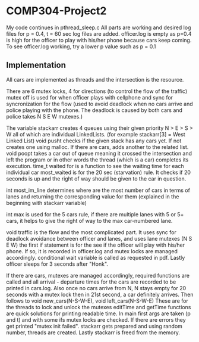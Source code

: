 # COMP304-Project2
My code continues in pthread_sleep.c
All parts are working and desired log files for p = 0.4, t = 60 sec log files are added.
officer.log is empty as p=0.4 is high for the officer to play with his/her phone because cars keep coming.
To see officer.log working, try a lower p value such as p = 0.1

## Implementation
All cars are implemented as threads and the intersection is the resource.

There are 6 mutex locks, 4 for directions (to control the flow of the traffic) mutex off is used for when officer plays with cellphone and sync for syncronization for the flow (used to avoid deadlock when no cars arrive and police playing with the phone. The deadlock is caused by both cars and police takes N S E W mutexes.)

The variable stackarr creates 4 queues using their given priority N > E > S > W all of which are individual LinkedLists. (for example stackarr[3] = West Linked List) 
void pusht checks if the given stack has any cars yet. If not creates one using malloc. If there are cars, adds another to the related list.
void poopt takes a car out of queue meaning it crossed the intersection and left the program or in other words the thread (which is a car) completes its execution.
time_t waited for is a function to see the waiting time for each individual car
most_waited is for the 20 sec (starvation) rule. It checks if 20 seconds is up and the right of way should be given to the car in question.

int most_im_line determines where are the most number of cars in terms of lanes and returning the corresponding value for them (explained in the beginning with stackarr variable)

int max is used for the 5 cars rule, if there are multiple lanes with 5 or 5+ cars, it helps to give the right of way to the max car-numbered lane.

void traffic is the flow and the most complicated part. It uses sync for deadlock avoidance between officer and lanes, and uses lane mutexes (N S E W) the first if statement is for the see if the officer will play with his/her phone. If so, it is recorded in officer.log and mutex locks are managed accordingly. conditional wait variable is called as requested in pdf. Lastly officer sleeps for 3 seconds after "Honk".

If there are cars, mutexes are managed accordingly, required functions are called and all arrival - departure times for the cars are recorded to be printed in cars.log. Also once no cars arrive from N, N stays empty for 20 seconds with a mutex lock then in 21st second, a car definitely arrives.
Then follows to void new_cars(N-S-W-E), void left_cars(N-S-W-E) These are for the threads to lock and unlock the mutexes 
editTime and getTime functions are quick solutions for printing readable time.
In main first args are taken (p and t) and with some ifs mutex locks are checked. If there are errors they get printed "mutex init failed". stackarr gets prepared and using random number, threads are created. Lastly stackarr is freed from the memory.

